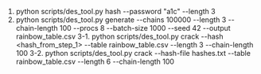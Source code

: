 1. python scripts/des_tool.py hash --password "a1с" --length 3
2. python scripts/des_tool.py generate --chains 100000 --length 3 --chain-length 100 --procs 8 --batch-size 1000 --seed 42 --output rainbow_table.csv
3-1. python scripts/des_tool.py crack --hash <hash_from_step_1> --table rainbow_table.csv --length 3 --chain-length 100
3-2. python scripts/des_tool.py crack --hash-file hashes.txt --table rainbow_table.csv --length 6 --chain-length 100
